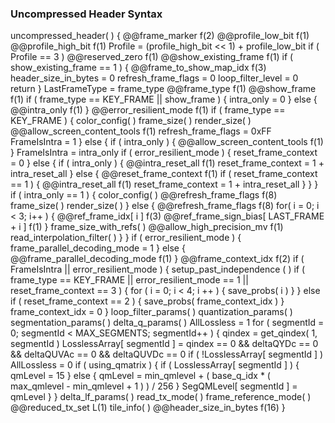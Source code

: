 ### Uncompressed Header Syntax

<div class="syntax">
uncompressed_header( ) {
    @@frame_marker                                                      f(2)
    @@profile_low_bit                                                   f(1)
    @@profile_high_bit                                                  f(1)
    Profile = (profile_high_bit << 1) + profile_low_bit
    if ( Profile == 3 )
        @@reserved_zero                                                 f(1)
    @@show_existing_frame                                               f(1)
    if ( show_existing_frame == 1 ) {
        @@frame_to_show_map_idx                                         f(3)
        header_size_in_bytes = 0
        refresh_frame_flags = 0
        loop_filter_level = 0
        return
    }
    LastFrameType = frame_type
    @@frame_type                                                        f(1)
    @@show_frame                                                        f(1)
    if ( frame_type == KEY_FRAME || show_frame ) {
        intra_only = 0
    } else {
        @@intra_only                                                    f(1)
    }
    @@error_resilient_mode                                              f(1)
    if ( frame_type == KEY_FRAME ) {
        color_config( )
        frame_size( )
        render_size( )
        @@allow_screen_content_tools                                    f(1)
        refresh_frame_flags = 0xFF
        FrameIsIntra = 1
    } else {
        if ( intra_only ) {
            @@allow_screen_content_tools                                f(1)
        }
        FrameIsIntra = intra_only
        if ( error_resilient_mode ) {
            reset_frame_context = 0
        } else {
            if ( intra_only ) {
                @@intra_reset_all                                       f(1)
                reset_frame_context = 1 + intra_reset_all
            } else {
                @@reset_frame_context                                   f(1)
                if ( reset_frame_context == 1 ) {
                    @@intra_reset_all                                   f(1)
                    reset_frame_context = 1 + intra_reset_all
                }
            }
        }
        if ( intra_only == 1 ) {
            color_config( )
            @@refresh_frame_flags                                       f(8)
            frame_size( )
            render_size( )
        } else {
            @@refresh_frame_flags                                       f(8)
            for( i = 0; i < 3; i++ ) {
                @@ref_frame_idx[ i ]                                    f(3)
                @@ref_frame_sign_bias[ LAST_FRAME + i ]                 f(1)
            }
            frame_size_with_refs( )
            @@allow_high_precision_mv                                   f(1)
            read_interpolation_filter( )
        }
    }
    if ( error_resilient_mode ) {
        frame_parallel_decoding_mode = 1
    } else {
        @@frame_parallel_decoding_mode                                  f(1)
    }
    @@frame_context_idx                                                 f(2)
    if ( FrameIsIntra || error_resilient_mode ) {
        setup_past_independence ( )
        if ( frame_type == KEY_FRAME || error_resilient_mode == 1 || reset_frame_context == 3 ) {
            for ( i = 0; i < 4; i ++ ) {
                save_probs( i )
            }
        } else if ( reset_frame_context == 2 ) {
            save_probs( frame_context_idx )
        }
        frame_context_idx = 0
    }
    loop_filter_params( )
    quantization_params( )
    segmentation_params( )
    delta_q_params( )
    AllLossless = 1
    for ( segmentId = 0; segmentId < MAX_SEGMENTS; segmentId++ ) {
        qindex = get_qindex( 1, segmentId )
        LosslessArray[ segmentId ] = qindex == 0 && deltaQYDc == 0 && deltaQUVAc == 0 && deltaQUVDc == 0
        if ( !LosslessArray[ segmentId ] )
            AllLossless = 0
        if ( using_qmatrix ) {
            if ( LosslessArray[ segmentId ] ) {
                qmLevel = 15
            } else {
                qmLevel = min_qmlevel + ( base_q_idx * ( max_qmlevel - min_qmlevel + 1 ) ) / 256
            }
            SegQMLevel[ segmentId ] = qmLevel
        }
    }
    delta_lf_params( )
    read_tx_mode( )
    frame_reference_mode( )
    @@reduced_tx_set                                                    L(1)
    tile_info( )
    @@header_size_in_bytes                                              f(16)
}
</div>
